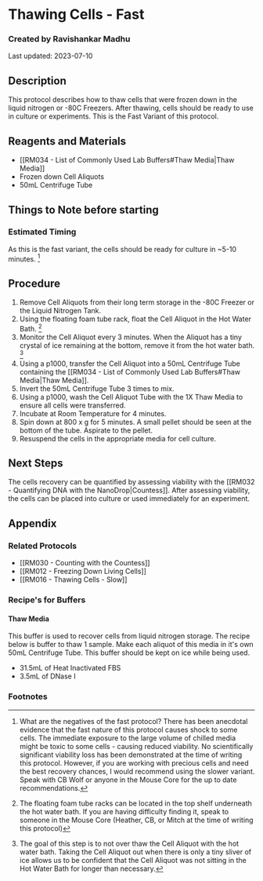 # Thawing Cells - Fast
### Created by Ravishankar Madhu
Last updated: 2023-07-10

## Description
This protocol describes how to thaw cells that were frozen down in the liquid nitrogen or -80C Freezers. After thawing, cells should be ready to use in culture or experiments. This is the Fast Variant of this protocol. 

## Reagents and Materials 
- [[RM034 - List of Commonly Used Lab Buffers#Thaw Media|Thaw Media]]
- Frozen down Cell Aliquots
- 50mL Centrifuge Tube

## Things to Note before starting
### Estimated Timing
As this is the fast variant, the cells should be ready for culture in ~5-10 minutes. [^1]


## Procedure
1. Remove Cell Aliquots from their long term storage in the -80C Freezer or the Liquid Nitrogen Tank. 
2. Using the floating foam tube rack, float the Cell Aliquot in the Hot Water Bath. [^2]
3. Monitor the Cell Aliquot every 3 minutes. When the Aliquot has a tiny crystal of ice remaining at the bottom, remove it from the hot water bath. [^3]
4. Using a p1000, transfer the Cell Aliquot into a 50mL Centrifuge Tube containing the  [[RM034 - List of Commonly Used Lab Buffers#Thaw Media|Thaw Media]].
5. Invert the 50mL Centrifuge Tube 3 times to mix.
6. Using a p1000, wash the Cell Aliquot Tube with the 1X Thaw Media to ensure all cells were transferred.
7. Incubate at Room Temperature for 4 minutes.
8. Spin down at 800 x g for 5 minutes. A small pellet should be seen at the bottom of the tube. Aspirate to the pellet. 
9. Resuspend the cells in the appropriate media for cell culture.

## Next Steps
The cells recovery can be quantified by assessing viability with the [[RM032 - Quantifying DNA with the NanoDrop|Countess]]. After assessing viability, the cells can be placed into culture or used immediately for an experiment. 


## Appendix

### Related Protocols
- [[RM030 - Counting with the Countess]]
- [[RM012 - Freezing Down Living Cells]]
- [[RM016 - Thawing Cells - Slow]]

### Recipe's for Buffers
#### Thaw Media

This buffer is used to recover cells from liquid nitrogen storage. The recipe below is buffer to thaw 1 sample. Make each aliquot of this media in it's own 50mL Centrifuge Tube. This buffer should be kept on ice while being used.

- 31.5mL of Heat Inactivated FBS
- 3.5mL of DNase I


### Footnotes
[^1]: What are the negatives of the fast protocol? There has been anecdotal evidence that the fast nature of this protocol causes shock to some cells. The immediate exposure to the large volume of chilled media might be toxic to some cells - causing reduced viability. No scientifically significant viability loss has been demonstrated at the time of writing this protocol. However, if you are working with precious cells and need the best recovery chances, I would recommend using the slower variant. Speak with CB Wolf or anyone in the Mouse Core for the up to date recommendations. 

[^2]: The floating foam tube racks can be located in the top shelf underneath the hot water bath. If you are having difficulty finding it, speak to someone in the Mouse Core (Heather, CB, or Mitch at the time of writing this protocol)

[^3]: The goal of this step is to not over thaw the Cell Aliquot with the hot water bath. Taking the Cell Aliquot out when there is only a tiny sliver of ice allows us to be confident that the Cell Aliquot was not sitting in the Hot Water Bath for longer than necessary. 